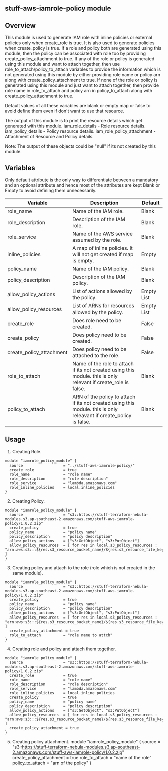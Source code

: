 ## stuff-aws-iamrole-policy module
## **Overview**
This module is used to generate IAM role with inline policies or external policies only when create_role is true.
It is also used to generate policies when create_policy is true.
If a role and policy both are generated using this module, then the policy can be associated with role too by providing create_policy_attachment to true.
If any of the role or policy is generated using this module and want to attach together, then use role_to_attach/policy_to_attach variables to provide the information which is not generated using this module by either providing role name or policy arn along with create_policy_attachment to true.
If none of the role or policy is generated using this module and just want to attach together, then provide role name in role_to_attach and policy arn in policy_to_attach along with create_policy_attachment to true.

Default values of all these variables are blank or empty map or false to avoid define them even if don't want to use that resource.

The output of this module is to print the resource details which get generated with this module.
iam_role_details - Role resource details.
iam_policy_details - Policy resource details.
iam_role_policy_attachment - Attachment of Resource and Policy details.

Note: The output of these objects could be "null" if its not created by this module.


## **Variables**
Only default attribute is the only way to differentiate between a mandatory and an optional attribute and hence most of the attributes are kept Blank or Empty to avoid defining them unnecessarily.

Variable | Description | Default
-------------------|----------------------------------------------|-------------------
role_name                   | Name of the IAM role. | Blank
role_description            | Description of the IAM role. | Blank
role_service                | Name of the AWS service assumed by the role. | Blank
inline_policies             | A map of inline policies. It will not get created if map is empty. | Empty
policy_name                 | Name of the IAM policy. | Blank
policy_description          | Description of the IAM policy. | Blank
allow_policy_actions        | List of actions allowed by the policy. | Empty List
allow_policy_resources      | List of ARNs for resources allowed by the policy. | Empty List
create_role                 | Does role need to be created. | False
create_policy               | Does policy need to be created. | False
create_policy_attachment    | Does policy need to be attached to the role. | False
role_to_attach              | Name of the role to attach if its not created using this module. this is only relevant if create_role is false.     | Blank
policy_to_attach            | ARN of the policy to attach if its not created using this module. this is only releavant if create_policy is false. | Blank


## **Usage**

1. Creating Role.
```
module "iamrole_policy_module" {
  source                  = "../stuff-aws-iamrole-policy/"
  create_role             = true
  role_name               = "role name"
  role_description        = "role description"
  role_service            = "lambda.amazonaws.com"
  role_inline_policies    = local.inline_policies
}
```

2. Creating Policy.
```
module "iamrole_policy_module" {
  source                  = "s3::https://stuff-terraform-nebula-modules.s3.ap-southeast-2.amazonaws.com/stuff-aws-iamrole-policy/1.0.2.zip"
  create_policy           = true
  policy_name             = "policy name"
  policy_description      = "policy description"
  allow_policy_actions    = ["s3:GetObject", "s3:PutObject"]
  allow_policy_resources  = [ for res in local.s3_policy_resources : "arn:aws:s3:::${res.s3_resource_bucket_name}/${res.s3_resource_file_key}" ]
}
```

3. Creating policy and attach to the role (role which is not created in the same module).
```
module "iamrole_policy_module" {
  source                  = "s3::https://stuff-terraform-nebula-modules.s3.ap-southeast-2.amazonaws.com/stuff-aws-iamrole-policy/1.0.2.zip"
  create_policy           = true
  policy_name             = "policy name"
  policy_description      = "policy description"
  allow_policy_actions    = ["s3:GetObject", "s3:PutObject"]
  allow_policy_resources  = [ for res in local.s3_policy_resources : "arn:aws:s3:::${res.s3_resource_bucket_name}/${res.s3_resource_file_key}" ]
  create_policy_attachment = true
  role_to_attach          = "role name to attch"
}
```

4. Creating role and policy and attach them together.
```
module "iamrole_policy_module" {
  source                  = "s3::https://stuff-terraform-nebula-modules.s3.ap-southeast-2.amazonaws.com/stuff-aws-iamrole-policy/1.0.2.zip"
  create_role             = true
  role_name               = "role name"
  role_description        = "role description"
  role_service            = "lambda.amazonaws.com"
  role_inline_policies    = local.inline_policies
  create_policy           = true
  policy_name             = "policy name"
  policy_description      = "policy description"
  allow_policy_actions    = ["s3:GetObject", "s3:PutObject"]
  allow_policy_resources  = [ for res in local.s3_policy_resources : "arn:aws:s3:::${res.s3_resource_bucket_name}/${res.s3_resource_file_key}" ]
  create_policy_attachment = true
}
```

5. Creating policy attachment.
module "iamrole_policy_module" {
  source                  = "s3::https://stuff-terraform-nebula-modules.s3.ap-southeast-2.amazonaws.com/stuff-aws-iamrole-policy/1.0.2.zip"
  create_policy_attachment = true
  role_to_attach          = "name of the role"
  policy_to_attach        = "arn of the policy"
}
